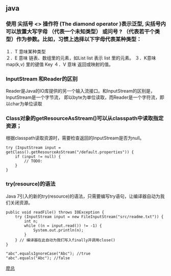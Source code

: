 ## java

### 使用 尖括号 <> 操作符 (The diamond operator )表示泛型, 尖括号内可以放置大写字母 （代表一个未知类型） 或问号 ? （代表若干个类型）作为参数。比如，习惯上选择以下字母代表某种类型：
１．T 意味某种类型  
２．E 意味 链表、数组里的元素，如List<E> list 表示 list 里的元素。
３．K意味map(k,v) 里的键值 Key
４．V 意味 返回或映射的值。


### InputStream 和Reader的区别
Reader是Java的IO库提供的另一个输入流接口。和InputStream的区别是，InputStream是一个字节流，
即以byte为单位读取，而Reader是一个字符流，即以char为单位读取

### Class对象的getResourceAsStream()可以从classpath中读取指定资源；
根据classpath读取资源时，需要检查返回的InputStream是否为null。
```
try (InputStream input = getClass().getResourceAsStream("/default.properties")) {
    if (input != null) {
        // TODO:
    }
}
```

### try(resource)的语法
Java 7引入的新的try(resource)的语法，只需要编写try语句，让编译器自动为我们关闭资源。
```
public void readFile() throws IOException {
    try (InputStream input = new FileInputStream("src/readme.txt")) {
        int n;
        while ((n = input.read()) != -1) {
            System.out.println(n);
        }
    } // 编译器在此自动为我们写入finally并调用close()
}
```
```
"abc".equalsIgnoreCase("Abc"); //true 
"abc".equals("Abc"); //false
```
[廖总](https://www.liaoxuefeng.com/wiki/1252599548343744/1306580867874849#0)


